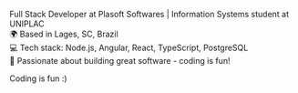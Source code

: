 Full Stack Developer at Plasoft Softwares | Information Systems student at UNIPLAC <br>
🌍 Based in Lages, SC, Brazil <br>
💻 Tech stack: Node.js, Angular, React, TypeScript, PostgreSQL <br>
🚀 Passionate about building great software - coding is fun! <br>

Coding is fun :)
